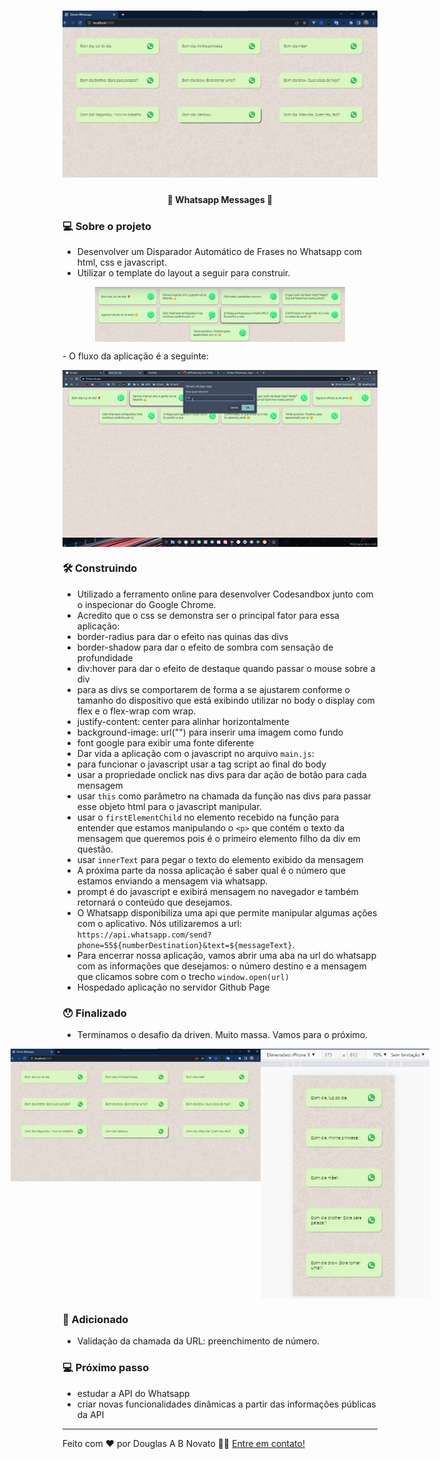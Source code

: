 <h1 align="center">
    <img alt="Disparador Automático de Frases no Whatsapp" title="#DrivenChallengeWhatsapp" src="./.github/desktop.jpg" />
</h1>

<h4 align="center"> 
	🚧 Whatsapp Messages 🚀
</h4> 

### 💻 Sobre o projeto

- Desenvolver um Disparador Automático de Frases no Whatsapp com html, css e javascript.
- Utilizar o template do layout a seguir para construir.
<p align="center" style="display: flex; align-items: flex-start; justify-content: center;">
  <img alt="disparador automático de mensagem para o whatsapp" title="#DrivenChallengeWhatsapp" src="./.github/template.jpg" width="400px">
</p>
- O fluxo da aplicação é a seguinte:
<p align="center" style="display: flex; align-items: flex-start; justify-content: center;">
  <img alt="disparador automático de mensagem para o whatsapp" title="#DrivenChallengeWhatsapp" src="./.github/challeng-1.gif" width="600px">
</p>

### 🛠 Construindo 

- Utilizado a ferramento online para desenvolver Codesandbox junto com o inspecionar do Google Chrome.
- Acredito que o css se demonstra ser o principal fator para essa aplicação:
- border-radius para dar o efeito nas quinas das divs
- border-shadow para dar o efeito de sombra com sensação de profundidade
- div:hover para dar o efeito de destaque quando passar o mouse sobre a div
- para as divs se comportarem de forma a se ajustarem conforme o tamanho do dispositivo que está exibindo utilizar no body o display com flex e o flex-wrap com wrap.
- justify-content: center para alinhar horizontalmente
- background-image: url("") para inserir uma imagem como fundo
- font google para exibir uma fonte diferente
- Dar vida a aplicação com o javascript no arquivo `main.js`:
- para funcionar o javascript usar a tag script ao final do body
- usar a propriedade onclick nas divs para dar ação de botão para cada mensagem
- usar `this` como parâmetro na chamada da função nas divs para passar esse objeto html para o javascript manipular.
- usar o `firstElementChild` no elemento recebido na função para entender que estamos manipulando o `<p>` que contém o texto da mensagem que queremos pois é o primeiro elemento filho da div em questão.
- usar `innerText` para pegar o texto do elemento exibido da mensagem
- A próxima parte da nossa aplicação é saber qual é o número que estamos enviando a mensagem via whatsapp.
- prompt é do javascript e exibirá mensagem no navegador e também retornará o conteúdo que desejamos.
- O Whatsapp disponibiliza uma api que permite manipular algumas ações com o aplicativo. Nós utilizaremos a url: `https://api.whatsapp.com/send?phone=55${numberDestination}&text=${messageText}`.
- Para encerrar nossa aplicação, vamos abrir uma aba na url do whatsapp com as informações que desejamos: o número destino e a mensagem que clicamos sobre com o trecho `window.open(url)` 
- Hospedado aplicação no servidor Github Page

### 😯 Finalizado 

- Terminamos o desafio da driven. Muito massa. Vamos para o próximo.

<p align="center" style="display: flex; align-items: flex-start; justify-content: center;">
  <img alt="disparador automático de mensagem para o whatsapp" title="#DrivenChallengeWhatsapp" src="./.github/desktop.jpg" width="400px">
  <img alt="disparador automático de mensagem para o whatsapp" title="#DrivenChallengeWhatsapp" src="./.github/mobile.jpg" height="400px">
</p>

### 🧭 Adicionado

- Validação da chamada da URL: preenchimento de número.

### 💻 Próximo passo

- estudar a API do Whatsapp
- criar novas funcionalidades dinâmicas a partir das informações públicas da API

---  

Feito com ❤️ por Douglas A B Novato 👋🏽 [Entre em contato!](https://www.linkedin.com/in/douglasabnovato/)
